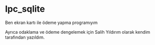 # Ipc_sqlite

Ben ekran kartı ile ödeme yapma programıyım


Ayrıca odaklama ve ödeme dengelemek için Salih Yıldırım olarak kendim tarafından yazıldım.
